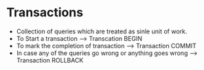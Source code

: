 # Transactions

- Collection of queries which are treated as sinle unit of work.
- To Start a transaction --> Transcation BEGIN
- To mark the completion of transaction --> Transaction COMMIT
- In case any of the queries go wrong or anything goes wrong --> Transaction ROLLBACK
